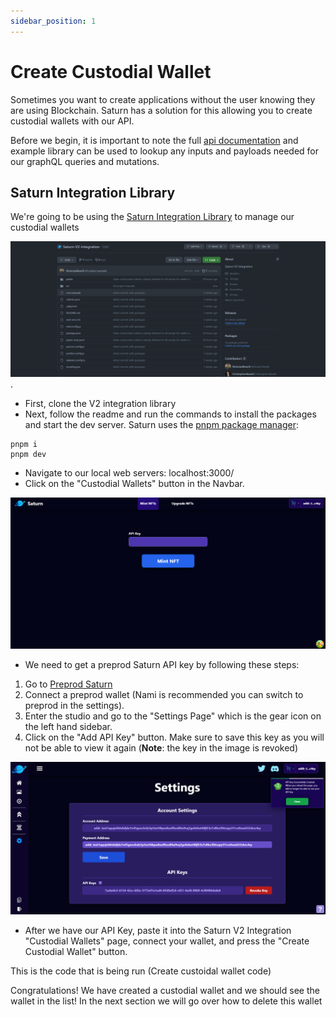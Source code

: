 ```yaml
---
sidebar_position: 1
---
```


# Create Custodial Wallet

Sometimes you want to create applications without the user knowing they are using Blockchain. Saturn has a solution for this allowing you to create custodial wallets with our API.

Before we begin, it is important to note the full [api documentation](/docs/api-documentation.md) and example library can be used to lookup any inputs and payloads needed for our graphQL queries and mutations.

## Saturn Integration Library

We're going to be using the [Saturn Integration Library](https://github.com/Orion-Crypto/Saturn-V2-Integration) to manage our custodial wallets

![Saturn Integration Library](/img/api-documentation/saturn-integration-library.png).

-   First, clone the V2 integration library
-   Next, follow the readme and run the commands to install the packages and start the dev server. Saturn uses the [pnpm package manager](https://pnpm.io/):

```
pnpm i
pnpm dev
```

-   Navigate to our local web servers: localhost:3000/
-   Click on the "Custodial Wallets" button in the Navbar.

![Saturn Integration Mint](/img/api-documentation/saturn-integration-mint.png)

-   We need to get a preprod Saturn API key by following these steps:

1. Go to [Preprod Saturn](https://preprod.saturnnft.io)
2. Connect a preprod wallet (Nami is recommended you can switch to preprod in the settings).
3. Enter the studio and go to the "Settings Page" which is the gear icon on the left hand sidebar.
4. Click on the "Add API Key" button. Make sure to save this key as you will not be able to view it again (**Note**: the key in the image is revoked)

![Saturn Integration API Key](/img/api-documentation/saturn-api-key.png)

-   After we have our API Key, paste it into the Saturn V2 Integration "Custodial Wallets" page, connect your wallet, and press the "Create Custodial Wallet" button.

This is the code that is being run (Create custoidal wallet code)

Congratulations! We have created a custodial wallet and we should see the wallet in the list! In the next section we will go over how to delete this wallet
